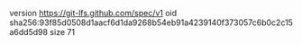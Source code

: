 version https://git-lfs.github.com/spec/v1
oid sha256:93f85d0508d1aacf6d1da9268b54eb91a4239140f373057c6b0c2c15a6dd5d98
size 71
